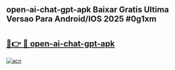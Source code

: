## open-ai-chat-gpt-apk Baixar Gratis Ultima Versao Para Android/IOS 2025 #0g1xm

# <h2><a href="https://ainizakaria.my?title=open-ai-chat-gpt-apk&ref=20M">🔗👉 🔴 open-ai-chat-gpt-apk</a></h2>

[![acn](https://github.com/user-attachments/assets/0f9c940e-d8b0-45ae-aac7-cd30a18b3e1c)](https://ainizakaria.my?title=open-ai-chat-gpt-apk&ref=20M)

